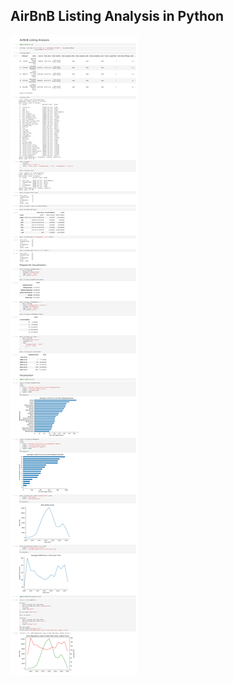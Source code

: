 ## AirBnB Listing Analysis in Python
![CRM Sales Dashboard Preview](./airbnb_analysis_starter_notebook.png)
